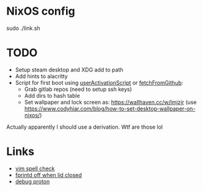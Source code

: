 # NixOS config

sudo ./link.sh

# TODO

* Setup steam desktop and XDG add to path
* Add hints to alacritty
* Script for first boot using [userActivationScript](https://search.nixos.org/options?channel=21.11&show=system.userActivationScripts&from=0&size=50&sort=relevance&type=packages&query=system.userac) or [fetchFromGithub](https://www.reddit.com/r/NixOS/comments/g8c734/comment/fonoh0p/?utm_source=share&utm_medium=web2x&context=3):
	* Grab gitlab repos (need to setup ssh keys)
	* Add dirs to hash table
	* Set wallpaper and lock screen as: https://wallhaven.cc/w/lmjzjr (use https://www.codyhiar.com/blog/how-to-set-desktop-wallpaper-on-nixos/)

Actually apparently I should use a derivation. Wtf are those lol

# Links

* [vim spell check](https://www.adamalbrecht.com/blog/2019/10/21/spell-check-in-vim-for-markdown-and-git-commit-messages/)
* [fprintd off when lid closed](https://unix.stackexchange.com/questions/678609/how-to-disable-fingerprint-authentication-when-laptop-lid-is-closed)
* [debug proton](https://forums.linuxmint.com/viewtopic.php?t=353144)